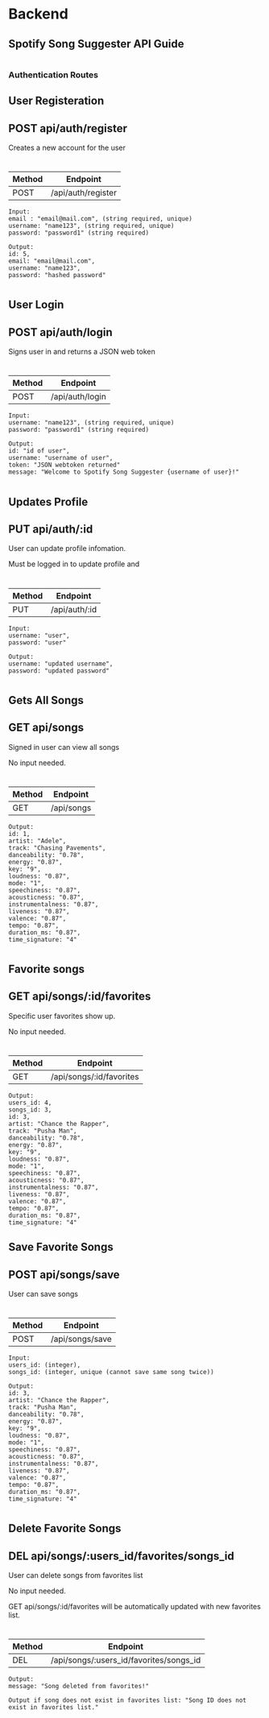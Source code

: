 # Backend

## Spotify Song Suggester API Guide 
# 
### Authentication Routes 
## User Registeration
## POST api/auth/register
Creates a new account for the user
# 

| Method | Endpoint      |
| - | - |
| POST   | /api/auth/register | 
    Input:
    email : "email@mail.com", (string required, unique) 
	username: "name123", (string required, unique)
	password: "password1" (string required) 

    Output:
    id: 5,
    email: "email@mail.com",
    username: "name123",
    password: "hashed password"
# 
## User Login
## POST api/auth/login
Signs user in and returns a JSON web token
# 

| Method | Endpoint      |
| - | - |
| POST   | /api/auth/login | 
    Input: 
	username: "name123", (string required, unique)
	password: "password1" (string required) 
    
    Output:
    id: "id of user",
    username: "username of user",
    token: "JSON webtoken returned"
    message: "Welcome to Spotify Song Suggester {username of user}!"
# 
## Updates Profile
## PUT api/auth/:id
User can update profile infomation. 

Must be logged in to update profile and 

# 
| Method | Endpoint      |
| - | - |
| PUT   | /api/auth/:id | 
    Input: 
	username: "user",
	password: "user"
    
    Output: 
    username: "updated username",
	password: "updated password"
    

# 
## Gets All Songs
## GET api/songs
Signed in user can view all songs

No input needed.
# 

| Method | Endpoint      |
| - | - |
| GET   | /api/songs |
    
    Output:
    id: 1,
    artist: "Adele",
    track: "Chasing Pavements",
    danceability: "0.78",
    energy: "0.87",
    key: "9",
    loudness: "0.87",
    mode: "1",
    speechiness: "0.87",
    acousticness: "0.87",
    instrumentalness: "0.87",
    liveness: "0.87",
    valence: "0.87",
    tempo: "0.87",
    duration_ms: "0.87",
    time_signature: "4"

 #   
## Favorite songs
## GET api/songs/:id/favorites
Specific user favorites show up.

No input needed.
# 

| Method | Endpoint      |
| - | - |
| GET   | /api/songs/:id/favorites |
    
    Output:
    users_id: 4,
    songs_id: 3,
    id: 3,
    artist: "Chance the Rapper",
    track: "Pusha Man",
    danceability: "0.78",
    energy: "0.87",
    key: "9",
    loudness: "0.87",
    mode: "1",
    speechiness: "0.87",
    acousticness: "0.87",
    instrumentalness: "0.87",
    liveness: "0.87",
    valence: "0.87",
    tempo: "0.87",
    duration_ms: "0.87",
    time_signature: "4"
    

## Save Favorite Songs
## POST api/songs/save
User can save songs
# 
| Method | Endpoint      |
| - | - |
| POST   | /api/songs/save | 
    Input:
	users_id: (integer),
	songs_id: (integer, unique (cannot save same song twice))
    
    Output: 
    id: 3,
    artist: "Chance the Rapper",
    track: "Pusha Man",
    danceability: "0.78",
    energy: "0.87",
    key: "9",
    loudness: "0.87",
    mode: "1",
    speechiness: "0.87",
    acousticness: "0.87",
    instrumentalness: "0.87",
    liveness: "0.87",
    valence: "0.87",
    tempo: "0.87",
    duration_ms: "0.87",
    time_signature: "4"
    
# 
## Delete Favorite Songs
## DEL api/songs/:users_id/favorites/songs_id
User can delete songs from favorites list

No input needed. 

GET api/songs/:id/favorites will be automatically updated with new favorites list. 
# 
| Method | Endpoint      |
| - | - |
| DEL   | /api/songs/:users_id/favorites/songs_id | 
    Output: 
    message: "Song deleted from favorites!"
    
    Output if song does not exist in favorites list: "Song ID does not exist in favorites list."
# 


